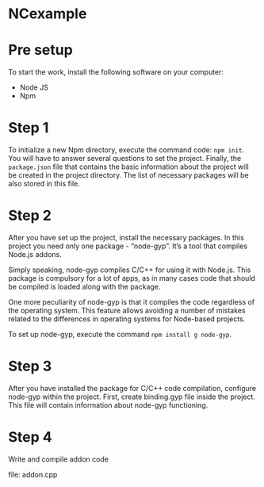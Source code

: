 # NCexample

# Pre setup
To start the work, install the following software on your computer:

* Node JS
* Npm

# Step 1
To initialize a new Npm directory, execute the command code: `npm init`. You will have to answer several questions to set the project. Finally, the `package.json` file that contains the basic information about the project will be created in the project directory. The list of necessary packages will be also stored in this file.

# Step 2
After you have set up the project, install the necessary packages. In this project you need only one package - “node-gyp”. It’s a tool that compiles Node.js addons.

Simply speaking, node-gyp compiles C/C++ for using it with Node.js. This package is compulsory for a lot of apps, as in many cases code that should be compiled is loaded along with the package.

One more peculiarity of node-gyp is that it compiles the code regardless of the operating system. This feature allows avoiding a number of mistakes related to the differences in operating systems for Node-based projects.

To set up node-gyp, execute the command `npm install g node-gyp`.

# Step 3
After you have installed the package for C/C++ code compilation, configure node-gyp within the project. First, create binding.gyp file inside the project. This file will contain information about node-gyp functioning.

# Step 4
Write and compile addon code

file: addon.cpp

